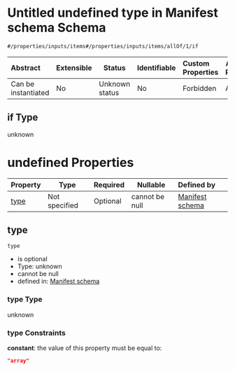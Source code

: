 # Untitled undefined type in Manifest schema Schema

```txt
#/properties/inputs/items#/properties/inputs/items/allOf/1/if
```




| Abstract            | Extensible | Status         | Identifiable | Custom Properties | Additional Properties | Access Restrictions | Defined In                                                            |
| :------------------ | ---------- | -------------- | ------------ | :---------------- | --------------------- | ------------------- | --------------------------------------------------------------------- |
| Can be instantiated | No         | Unknown status | No           | Forbidden         | Allowed               | none                | [manifest.schema.json\*](manifest.schema.json "open original schema") |

## if Type

unknown

# undefined Properties

| Property      | Type          | Required | Nullable       | Defined by                                                                                                                                                                 |
| :------------ | ------------- | -------- | -------------- | :------------------------------------------------------------------------------------------------------------------------------------------------------------------------- |
| [type](#type) | Not specified | Optional | cannot be null | [Manifest schema](manifest-properties-list-of-inputs-input-allof-1-if-properties-type.md "\#/properties/inputs/items#/properties/inputs/items/allOf/1/if/properties/type") |

## type




`type`

-   is optional
-   Type: unknown
-   cannot be null
-   defined in: [Manifest schema](manifest-properties-list-of-inputs-input-allof-1-if-properties-type.md "\#/properties/inputs/items#/properties/inputs/items/allOf/1/if/properties/type")

### type Type

unknown

### type Constraints

**constant**: the value of this property must be equal to:

```json
"array"
```
